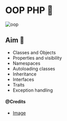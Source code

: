 # OOP PHP 🙌

<img src='../resources/images/oop.jpeg' alt="oop">

## Aim 🏹

- Classes and Objects
- Properties and visibility
- Namespaces
- Autoloading classes
- Inheritance
- Interfaces
- Traits
- Exception handling

#### @Credits
- [Image](https://www.quickstart.com/)
